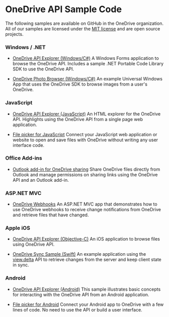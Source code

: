 # OneDrive API Sample Code

The following samples are available on GitHub in the OneDrive organization. All
of our samples are licensed under the [MIT license](https://opensource.org/licenses/MIT)
and are open source projects.

### Windows / .NET

* [OneDrive API Explorer (Windows/C#)](https://github.com/OneDrive/onedrive-sample-apibrowser-dotnet)
  A Windows Forms application to browse the OneDrive API. Includes a sample
  .NET Portable Code Library SDK to use the OneDrive API.

* [OneDrive Photo Browser (Windows/C#)](https://github.com/OneDrive/onedrive-sample-photobrowser-uwp)
  An example Universal Windows App that uses the OneDrive SDK to browse images
  from a user's OneDrive.

### JavaScript

* [OneDrive API Explorer (JavaScript)](http://github.com/OneDrive/onedrive-explorer-js)
  An HTML explorer for the OneDrive API. Highlights using the OneDrive API
  from a single page web application.

* [File picker for JavaScript](sdk/js-v7/js-picker-overview.md)
  Connect your JavaScript web application or website to open and save files with
  OneDrive without writing any user interface code.

### Office Add-ins

* [Outlook add-in for OneDrive sharing](https://github.com/OfficeDev/Outlook-Add-in-Sharing-to-OneDrive)
  Share OneDrive files directly from Outlook and manage permissions on sharing
  links using the OneDrive API and an Outlook add-in.

### ASP.NET MVC

* [OneDrive Webhooks](https://github.com/OneDrive/onedrive-webhooks-aspnet)
  An ASP.NET MVC app that demonstrates how to use OneDrive webhooks to receive
  change notifications from OneDrive and retrieve files that have changed.

### Apple iOS

* [OneDrive API Explorer (Objective-C)](https://github.com/OneDrive/onedrive-sdk-ios/tree/master/Examples/iOSExplorer)
  An iOS application to browse files using OneDrive API.

* [OneDrive Sync Sample (Swift)](https://github.com/OneDrive/onedrive-sample-sync-ios)
  An example application using the [view.delta](items/view_delta.md) API to
  retrieve changes from the server and keep client state in sync.

### Android

* [OneDrive API Explorer (Android)](http://github.com/OneDrive/onedrive-explorer-android)
  This sample illustrates basic concepts for interacting with the OneDrive API
  from an Android application.

* [File picker for Android](https://msdn.microsoft.com/EN-US/library/dn833235.aspx)
  Connect your Android app to OneDrive with a few lines of code. No need to
  use the API or build a user interface.





<!-- {
  "type": "#page.annotation",
  "description": "Sample code projects for the OneDrive API and Pickers",
  "keywords": "sample code ios android windows onedrive files API",
  "section": "samples"
} -->
